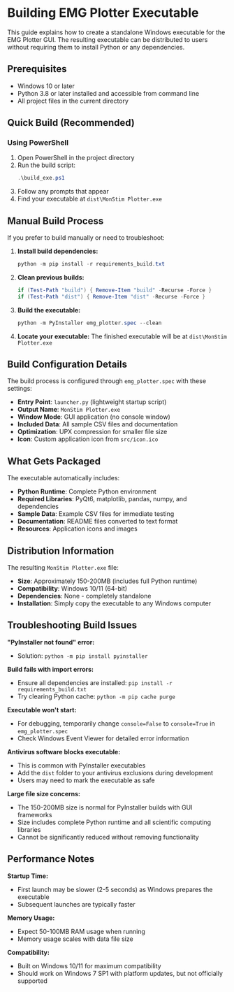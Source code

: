 # Building EMG Plotter Executable

This guide explains how to create a standalone Windows executable for the EMG Plotter GUI. The resulting executable can be distributed to users without requiring them to install Python or any dependencies.

## Prerequisites

- Windows 10 or later
- Python 3.8 or later installed and accessible from command line
- All project files in the current directory

## Quick Build (Recommended)

### Using PowerShell
1. Open PowerShell in the project directory
2. Run the build script:
   ```powershell
   .\build_exe.ps1
   ```
3. Follow any prompts that appear
4. Find your executable at `dist\MonStim Plotter.exe`


## Manual Build Process

If you prefer to build manually or need to troubleshoot:

1. **Install build dependencies:**
   ```powershell
   python -m pip install -r requirements_build.txt
   ```

2. **Clean previous builds:**
   ```powershell
   if (Test-Path "build") { Remove-Item "build" -Recurse -Force }
   if (Test-Path "dist") { Remove-Item "dist" -Recurse -Force }
   ```

3. **Build the executable:**
   ```powershell
   python -m PyInstaller emg_plotter.spec --clean
   ```

4. **Locate your executable:**
   The finished executable will be at `dist\MonStim Plotter.exe`

## Build Configuration Details

The build process is configured through `emg_plotter.spec` with these settings:

- **Entry Point**: `launcher.py` (lightweight startup script)
- **Output Name**: `MonStim Plotter.exe`
- **Window Mode**: GUI application (no console window)
- **Included Data**: All sample CSV files and documentation
- **Optimization**: UPX compression for smaller file size
- **Icon**: Custom application icon from `src/icon.ico`

## What Gets Packaged

The executable automatically includes:
- **Python Runtime**: Complete Python environment
- **Required Libraries**: PyQt6, matplotlib, pandas, numpy, and dependencies
- **Sample Data**: Example CSV files for immediate testing
- **Documentation**: README files converted to text format
- **Resources**: Application icons and images

## Distribution Information

The resulting `MonStim Plotter.exe` file:
- **Size**: Approximately 150-200MB (includes full Python runtime)
- **Compatibility**: Windows 10/11 (64-bit)
- **Dependencies**: None - completely standalone
- **Installation**: Simply copy the executable to any Windows computer

## Troubleshooting Build Issues

**"PyInstaller not found" error:**
- Solution: `python -m pip install pyinstaller`

**Build fails with import errors:**
- Ensure all dependencies are installed: `pip install -r requirements_build.txt`
- Try clearing Python cache: `python -m pip cache purge`

**Executable won't start:**
- For debugging, temporarily change `console=False` to `console=True` in `emg_plotter.spec`
- Check Windows Event Viewer for detailed error information

**Antivirus software blocks executable:**
- This is common with PyInstaller executables
- Add the `dist` folder to your antivirus exclusions during development
- Users may need to mark the executable as safe

**Large file size concerns:**
- The 150-200MB size is normal for PyInstaller builds with GUI frameworks
- Size includes complete Python runtime and all scientific computing libraries
- Cannot be significantly reduced without removing functionality

## Performance Notes

**Startup Time:**
- First launch may be slower (2-5 seconds) as Windows prepares the executable
- Subsequent launches are typically faster

**Memory Usage:**
- Expect 50-100MB RAM usage when running
- Memory usage scales with data file size

**Compatibility:**
- Built on Windows 10/11 for maximum compatibility
- Should work on Windows 7 SP1 with platform updates, but not officially supported
